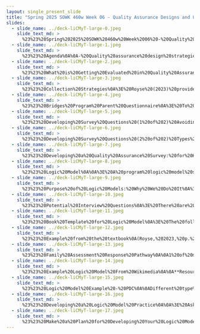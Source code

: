 ```yaml
---
layout: single_present_slide
title: "Spring 2025 SOWK 460w Week 06 - Quality Assurance Designs and Understanding an Agency Through a Logic Model"
slides:
  - slide_name: ../deck-liCMyT-large-0.jpeg
    slide_text_md: >
      %23%23%20Spring%202025%20SOWK%20460w%20Week%2006%20-%20Quality%20Assurance%20Designs%20and%20Understanding%20an%20Agency%20Through%20a%20Logic%20Model%0A%0Atitle:%20Spring%202025%20SOWK%20460w%20Week%2006%20-%20Quality%20Assurance%20Designs%20and%20Understanding%20an%20Agency%20Through%20a%20Logic%20Model%0Adate:%202025-02-24%2017:30:00%0Alocation:%20Heritage%20University%0Atags:%0A%20%20-%20Heritage%20University%0A%20%20-%20BASW%20Program%0A%20%20-%20SOWK%20460w%0Apresentation_video:%20%3E%0A%20%20%22%22%0Adescription:%20%3E%0A%0AIn%20week%20six,%20we%20are%20continuing%20to%20explore%20methodologies%20for%20program%20evaluations.%20Many%20of%20your%20program%20evaluations%20will%20gather%20staff%20perspectives%20on%20the%20agency,%20similar%20to%20quality%20assurance%20design%20methodologies.%20We%20will%20work%20on%20how%20to%20develop%20a%20survey%20and%20create%20an%20example%20version%20during%20class.%20We%20will%20also%20examine%20your%20logic%20models%20and%20how%20to%20develop%20them.%20Students%20will%20continue%20to%20work%20on%20their%20general%20evaluations%20and%20reflect%20on%20the%20experience%20in%20their%20journals.%0A%0AThe%20agenda%20for%20the%20class%20is%20as%20follows:%0A%0A-%20Quality%20assurance%20design%20strategies%0A-%20Developing%20questions%20used%20on%20surveys%0A-%20Practice%20developing%20a%20quality%20assurance%20design%20study%0A-%20Logic%20models%0A%0A%0A%0A
  - slide_name: ../deck-liCMyT-large-1.jpeg
    slide_text_md: >
      %23%23%20Agenda%0A%0A-%20Quality%20assurance%20design%20strategies%0A-%20Developing%20questions%20used%20on%20surveys%0A-%20Practice%20developing%20a%20quality%20assurance%20design%20study%0A-%20Logic%20models%0A%0A
  - slide_name: ../deck-liCMyT-large-2.jpeg
    slide_text_md: >
      %23%23%20What%20is%20Getting%20Evaluated%20in%20Quality%20Assurance%0A%3E%20Royse%20(2023)%20summarizes%20the%20work%20of%20Fraser%20and%20Wu%20(2016)%20and%20the%20World%20Health%20Organization%20(2000)%20in%20describing%20some%20aspects%20that%20get%20evaluated%20as%20a%20part%20of%20quality%20assurance.%20I%20have%20group%20these%20into%20the%20following:%0A%0A-%20Client%20Satisfaction%20and%20Experience%0A%09*%20Acceptability,%20approval,%20and%20appeal%0A%09*%20Liking%20or%20feeling%20of%20being%20personally%20involved%20with%20the%20service%0A%09*%20Positive%20attitudes%20toward%20a%20service%0A%09*%20Contentment%20with%20the%20outcome%20of%20the%20service%20or%20derived%20benefits%0A-%20Service%20Effectiveness%20and%20Outcomes%0A%09*%20The%20effectiveness%20of%20services%20in%20reducing%20or%20eradicating%20problems%0A%09*%20Met%20performance%20expectations%0A%09*%20Correspondence%20between%20clients'%20expectations%20and%20their%20appraisals%20of%20service%20performance%0A-%20Provider%20Competence%20and%20Professionalism%0A%09*%20The%20competence%20of%20counselors%0A%09*%20The%20courtesy%20of%20providers%0A%09*%20The%20helpfulness%20of%20staff%0A-%20Service%20Reliability%20and%20Accessibility%0A%09*%20The%20reliability%20of%20services%20(assurance%20that%20services%20are%20provided%20in%20a%20consistent%20and%20dependable%20manner)%0A%09*%20Waiting%20times%20for%20service%0A%09*%20Amount%20of%20time%20spent%20with%20the%20provider%0A%09*%20The%20cost%20of%20services%0A-%20Relevance%20and%20Appropriateness%20of%20Services%0A%09*%20The%20relevance%20of%20services%20to%20consumers'%20needs%0A%09*%20The%20%22humanness%22%20of%20services%0A%0A
  - slide_name: ../deck-liCMyT-large-3.jpeg
    slide_text_md: >
      %23%23%20Collection%20Strategies%0A%3E%20Royse%20(2023)%20provides%20examples%20of%20a%20number%20of%20collection%20strategies%20that%20we%20might%20use%20to%20gather%20quality%20assurance%20data.%0A%0A-%20**Personal%20Interviews**:%20Very%20labor%20intensive%20and%20consider%20if%20you%20are%20forming%20dual%20relationships%0A-%20**Telephone%20Surveys**:%20Still%20very%20labor%20intensive,%20probably%20needs%20to%20be%20pre-planned%0A-%20**Mailed%20Survey**:%20Less%20labor%20intensive,%20but%20often%20low%20response%20rates%20(consider%20incentives,%20multiple%20mailings)%0A-%20**Electronic%20Survey**:%20Increasingly%20common,%20can%20even%20be%20done%20in%20person%0A-%20**Ballot%20Box**:%20Short%20response,%20overcomes%20many%20challenges%20of%20mailed/emailed%20surveys%0A-%20**Focus%20Groups**:%20Qualitative%20methodology.%20Consider%20selection%20methods%20and%20having%20multiple%20groups.%0A-%20**Faces%20Scale**:%20Can%20be%20quick%20and%20easy%20to%20collect%20a%20majority%20of%20data.%20Example%20-%20Loves%20bathrooms.%20Author%20described%20not%20a%20lot%20of%20examples%20in%20the%20literature.%20%0A%0A%0A%0A
  - slide_name: ../deck-liCMyT-large-4.jpeg
    slide_text_md: >
      %23%23%20Bridges%20Program%20Parent%20Questionnaire%0A%3E%20To%20show%20an%20example%20of%20a%20pretty%20long%20form%20version%20of%20a%20quality%20assurance%20survey,%20We%20used%20one%20a%20few%20of%20the%20years%20I%20was%20invovled%20with%20the%20Pasco%20School%20District%20Bridges%20Program:%0A%0AFolder%20on%20my%20Mac%20can%20be%20found%20at%20%5BParent%20Survey%5D(hook://file/r5G3C2lGk%3Fp%3DQ3VycmVudCBQcm9qZWN0cy9QYXNjbyBTY2hvb2wgRGlzdHJpY3Q%3D%26n%3DParent%2520Survey)%0A%0AConsider%20showing%20%20the%20actual%20Survey%20%5BBridges%20Parent%20Survey.pdf%5D(hook://file/r5GPaXujp%3Fp%3DMjAxNy0xOC9TdXJ2ZXkgTGFUZXggRmlsZXM%3D%26n%3DBridges%2520Parent%2520Survey%252Epdf)%20and%20my%20results%20%5B00%20-%20Bridges%20Program%20Parent%20Questionnaire%20Report.pdf%5D(hook://file/r5GSMYkyV%3Fp%3DUGFyZW50IFN1cnZleS8yMDE3LTE4%26n%3D00%2520%252D%2520Bridges%2520Program%2520Parent%2520Questionnaire%2520Report%252Epdf)%0A%0ANot%20including%20an%20adequate%20range%20of%20response%20categories%20may%20require%20respondents%20to%20choose%20answers%20that%20do%20not%20accurately%20reflect%20their%20experiences%20or%20may%20cause%20respondents%20to%20be%20frustrated%20and%20skip%20the%20question.%0A%0A%0A
  - slide_name: ../deck-liCMyT-large-5.jpeg
    slide_text_md: >
      %23%23%20Developing%20Survey%20Questions%20(1%20of%202)%20Avoiding%20Pitfalls%0A%3E%20The%20CDC%20(2011)%20provides%20a%20resource%20sharing%20some%20potential%20pitfalls%20for%20questions%20we%20might%20include%20on%20a%20survey.%0A%0A**Doublebarreled%20questions**%0A%0A**Description**:%20Double-barreled%20items%20ask%20multiple%20things%20in%20one%20question%20but%20only%20allow%20for%20a%20single%20answer.%20%20%0A**Example**:%20_How%20satisfied%20are%20you%20with%20the%20caseworker's%20support%20and%20the%20timeliness%20of%20services%20provided%3F_%0A**Revision**:%20_How%20satisfied%20are%20you%20with%20the%20support%20provided%20by%20your%20caseworker%3F_%20**And**%20_How%20satisfied%20are%20you%20with%20the%20timeliness%20of%20services%20provided%3F_%20%20%0A%0A**Leading%20Questions**%20%20%0A%0A**Description**:%20Leading%20items%20introduce%20bias%20and%20may%20influence%20how%20a%20respondent%20answers.%20%20%0A**Example**:%20_How%20helpful%20was%20our%20highly%20trained%20and%20compassionate%20staff%20in%20addressing%20your%20needs%3F_%20%20%0A**Revision**:%20_How%20would%20you%20rate%20the%20staff's%20ability%20to%20address%20your%20needs%3F_%20%20%0A%0A**Inadequate%20Response%20Options**%20%20%0A%0A**Description**:%20Not%20including%20a%20sufficient%20range%20of%20response%20categories%20may%20force%20inaccurate%20answers%20or%20frustrate%20respondents.%20%20%0A**Example**:%20%0A%0AHow%20many%20years%20have%20you%20been%20a%20client%3F%0A%5B%20%5D%201%20year%0A%5B%20%5D%20More%20than%2010%20years%0A%0A**Revision:**%20%20%0A%0AHow%20many%20years%20have%20you%20been%20a%20client%3F%0A%5B%20%5D%201%20year%0A%5B%20%5D%202-3%20years%0A%5B%20%5D%204-7%20years%0A%5B%20%5D%207-10%20years%0A%5B%20%5D%20More%20than%2010%20years%0A%0A**Negative%20Wording**%20%20%0A%0A**Description**:%20Negative%20questions%20can%20confuse%20respondents%20and%20lead%20to%20inaccurate%20responses.%20%20%0A**Example**:%20_Does%20the%20program%20not%20meet%20your%20needs%3F_%20%20%0A%0A**Revision:**%20%20%0A_How%20well%20does%20the%20program%20meet%20your%20needs%3F_%20%0A%0A
  - slide_name: ../deck-liCMyT-large-6.jpeg
    slide_text_md: >
      %23%23%20Developing%20Survey%20Questions%20(2%20of%202)%20Types%20of%20Questions%0A%3E%20We%20can%20think%20about%20the%20question%20types%20and%20some%20other%20suggestions%20for%20our%20surveys%20that%20they%20offer.%0A%0A%0A-%20Close-Ended%20with%20Ordered%20Choices%0A-%20Close-Ended%20with%20Unordered%20Choices%0A-%20Partially%20Close-Ended%0A-%20Open-Ended%20Questions%0A%0AThey%20also%20provide%20some%20other%20considerations%20we%20might%20think%20of:%0A%0A-%20Words%20and%20terms%20are%20clear.%0A-%20Flow%20of%20questions%20is%20logical.%0A-%20Response%20categories%20are%20adequate.%0A-%20Skip%20patterns%20make%20sense.%0A-%20Format%20and%20layout%20are%20easy%20to%20follow.%0A-%20Mechanics%20of%20survey%20administration%20are%20feasible.%0A-%20Language%20is%20culturally%20appropriate.%0A-%20Length%20of%20time%20to%20complete%20is%20reasonable.%0A%0A%0AAdapted%20from%20%0A%0A%3Cdiv%20style%3D%22text-align:%20center%22%20markdown%3D%221%22%3E%0AReference%0A%3C/div%3E%0A%3Cdiv%20style%3D%22margin:%200%200%200%202em;%20text-indent:%20-2em;%22%20markdown%3D%221%22%3E%0A%0ADivision%20for%20Heart%20Disease%20and%20Stroke%20Prevention.%20(2011).%20_Program%20evaluation%20tip%20sheet:%20Constructing%20survey%20questions_.%20Centers%20for%20Disease%20Control%20and%20Prevention,%20Evaluation%20and%20Program%20Effectiveness%20Team.%20https://stacks.cdc.gov/view/cdc/136522/cdc_136522_DS1.pdf%20%0A%0A%3C/div%3E%0A%0A
  - slide_name: ../deck-liCMyT-large-7.jpeg
    slide_text_md: >
      %23%23%20Developing%20a%20Quality%20Assurance%20Survey:%20for%20Heritage%20BASW%20Program%0A%3E%20We%20are%20going%20to%20go%20through%20a%20three%20step%20process%20for%20creating%20a%20survey%20to%20evaluate%20the%20BASW%20Program.%0A%0AMake%20sure%20you%20have%20somebody%20who%20is%20taking%20notes%20during%20each%20step.%0A%0A%5BSmall%20Group%20Activity%5D%20Planning%20questions%20for%20the%20survey%0A%0AStep%201:%20Working%20in%20small%20groups,%20discuss%20what%20research%20questions%20you%20might%20have%20in%20developing%20a%20quality%20assurance%20survey.%0A%0AStep%202:%20Divide%20the%20class%20into%20two%20groups%20and%20merge%20your%20research%20questions.%20Then,%20start%20developing%20the%20questions%20you%20would%20include%20in%20your%20survey.%0A%0A%5BWhole%20Group%20Activity%5D%20Developing%20a%20joined%20final%20survey%0A%0AStep%203:%20Combine%20the%20whole%20class.%20Somebody%20will%20facilitate%20the%20discussion%20by%20merging%20and%20combining%20the%20questions%20the%20two%20groups%20developed.%20Create%20a%20completed%20survey.%0A%0ALink%20to%20survey%20for%20somebody%20to%20develop%20actual%20questions:%20%5B2025%20Spring%20SOWK%20460w%20BASW%20Quality%20Assurance%20Survey%5D(https://forms.office.com/Pages/DesignPageV2.aspx%3Fsubpage%3Ddesign%26FormId%3DmlmXan5KOES6ffFDvDcevHtyHB-2cQVOrTak2DaV6wJURExKT0Y0RkpDRVBKNkxTWk82MDRDNVhSSi4u%26Token%3D574bdc388d054e0bb2325a1e6f8f934f)%0A%0A%0A
  - slide_name: ../deck-liCMyT-large-8.jpeg
    slide_text_md: >
      %23%23%20Logic%20Model%0A%0A%3E%20A%20program%20logic%20model%20shows%20how%20an%20organization%20works,%20including%20the%20theory%20and%20assumptions%20underlying%20the%20program.%20It%20links%20outcomes%20(both%20short-%20and%20long-term)%20with%20program%20activities/processes%20and%20the%20program's%20theoretical%20principles/assumptions.%20%0A%0A(Kapp%20%26%20Anderson,%202010)%0A%0A
  - slide_name: ../deck-liCMyT-large-9.jpeg
    slide_text_md: >
      %23%23%20Purpose%20of%20Logic%20Models:%20Why%20We%20Do%20It%0A%3E%20There%20are%20a%20number%20of%20reasons%20why%20it%20is%20useful%20to%20have%20a%20logic%20model%20for%20a%20program.%0A%0A-%20Stakeholders%20are%20allowed%20to%20articulate%20their%20views%20about%20the%20program%0A-%20Stakeholders%20are%20allowed%20to%20hear%20and%20appreciate%20the%20views%20of%20other%20stakeholders%0A-%20Divergent%20views%20about%20the%20program%20are%20synthesized%20in%20a%20collaborative%20process.%0A-%20An%20integrated%20model%20is%20developed%20with%20stakeholder%20ownership%0A-%20The%20integrated%20model%20is%20scrutinized%20publicly%20for%20feasibility%0A-%20The%20model%20serves%20as%20a%20solid%20reference%20for%20program%20management%20decisions%0A-%20The%20model%20is%20used%20as%20an%20organizing%20tool%20for%20evaluation%0A-%20The%20model%20can%20be%20used%20as%20a%20promotional%20tool%20for%20the%20program%0A-%20The%20model%20can%20be%20employed%20to%20support%20program%20proposals%20for%20grant%20activities%0A%0A(Kapp%20%26%20Anderson,%202010)%0A%0A
  - slide_name: ../deck-liCMyT-large-10.jpeg
    slide_text_md: >
      %23%23%20Potential%20Interview%20Questions%0A%3E%20There%20are%20many%20different%20questions%20that%20you%20might%20consider%20asking%20as%20a%20part%20of%20building%20your%20logic%20model%0A%0A-%20How%20is%20the%20program%20staffed%20and%20organized%3F%0A-%20What%20components%20are%20involved%20with%20the%20program%20other%20than%20staff%3F%0A-%20Can%20you%20describe%20the%20major%20activities%20of%20the%20program%3F%0A-%20What%20resources%20are%20devoted%20to%20these%20activities%3F%0A-%20What%20are%20the%20main%20objectives%20of%20the%20program%3F%20What%20is%20the%20program%20trying%20to%20accomplish%3F%0A-%20What%20accomplishments%20is%20the%20program%20likely%20to%20achieve%20in%20the%20next%202%20and%203%20years%3F%20What%20would%20you%20expect%3F%0A-%20How%20will%20these%20activities%20undertaken%20by%20the%20program%20accomplish%20the%20results%3F%0A-%20What%20kinds%20of%20information%20do%20you%20have%20on%20the%20program%3F%0A-%20How%20do%20you%20use%20this%20information%3F%0A-%20What%20kinds%20of%20information%20do%20you%20need%20to%20assess%20program%20performance%3F%0A-%20How%20would%20you%20use%20this%20information%3F%0A-%20What%20measures%20or%20indicators%20are%20relevant%20to%20the%20program%3F%0A-%20What%20problems%20face%20the%20program%3F%0A-%20What%20factors%20are%20likely%20to%20influence%20the%20program%20over%20the%20next%202%20to%205%20years%3F%0A%0A(Kapp%20%26%20Anderson,%202010)%0A%0A
  - slide_name: ../deck-liCMyT-large-11.jpeg
    slide_text_md: >
      %23%23%20Book%20Template%20for%20Logic%20Model%0A%3E%20The%20following%20is%20a%20general%20idea%20of%20what%20can%20go%20into%20your%20logic%20model.%20You%20don't%20have%20to%20have%20the%20same%20categories,%20but%20should%20generally%20follow%20the%20format.%0A%0A-%20**Resources**:%20Resources%20available%20to%20the%20program%20that%20allow%20and%20support%20service%20delivery,%20including%20money,%20staff,%20volunteers,%20clients,%20materials,%20or%20equipment%0A-%20**Staff%20activities**:%20The%20methods%20of%20service%20delivery%20carried%20out%20by%20staff%0A-%20**Program%20processes**:%20The%20product%20delivered%20or%20unit%20of%20service%20provided,%20usually%20described%20numerically,%20such%20as%20number%20of%20people%20served%20or%20number%20of%20hours%20of%20service%20delivered%0A-%20**Immediate%20outcomes**:%20The%20first%20changes%20that%20occur%20for%20the%20individuals,%20families,%20organizations,%20or%20community%20as%20a%20result%20of%20the%20program%0A-%20**Intermediate%20outcomes**:%20The%20subsequent%20benefit%20for%20people%20during%20or%20after%20their%20involvement%20in%20a%20program%0A-%20**Long-range%20outcomes**:%20The%20eventual%20impact%20on%20individuals,%20families,%20organizations,%20or%20community%20for%20which%20the%20program%20is%20accountable%0A%0A(Kapp%20%26%20Anderson,%202010)%0A%0A
  - slide_name: ../deck-liCMyT-large-12.jpeg
    slide_text_md: >
      %23%23%20Example%20from%20the%20textbook%0A(Royse,%202023,%20p.%20114)%0A%0AThey%20call%20out%20%0A%0A-%20Outputs%20are%20a%20counting%20or%20measurement%20of%20efforts%20made.%0A-%20Outcomes%20are%20the%20benefits%20to%20the%20clientele%20or%20community;%20this%20is%20another%20way%20of%20saying%20what%20the%20impact%20of%20the%20activities%20(program)%20has%20been.%0A-%20Resources%20can%20be%20partners%20or%20collaborators;%20they%20can%20supply%20funding%20or%20in-kind%20staff%20or%20even%20host%20educational%20or%20self-help%20material%20on%20their%20web%20sites.%0A-%20Need,%20of%20course,%20would%20likely%20be%20determined%20from%20a%20needs%20assessment.%0A-%20Antecedent%20conditions%20may%20or%20may%20not%20be%20necessary%20to%20list%20in%20all%20logic%20models%0A%0A%0A%3Cdiv%20style%3D%22text-align:%20center%22%20markdown%3D%221%22%3E%0AReference%0A%3C/div%3E%0A%3Cdiv%20style%3D%22margin:%200%200%200%202em;%20text-indent:%20-2em;%22%20markdown%3D%221%22%3E%0A%0ARoyse,%20D.%20(2023).%20_Program%20evaluation:%20A%20practical%20guide%20for%20social%20work%20and%20the%20helping%20professions_.%20Cognella%20Academic%20Publishing.%20%0A%0A%3C/div%3E%0A%0A
  - slide_name: ../deck-liCMyT-large-13.jpeg
    slide_text_md: >
      %23%23%20Family%20Assessment%20Response%20Pathway%0A%0A1%20of%20many%20examples%20in%20this%20report%20of%20a%20logic%20model.%20They%20call%20them%20out%20by%20components.%0A%0A%3Cdiv%20style%3D%22text-align:%20center%22%20markdown%3D%221%22%3E%0AReference%0A%3C/div%3E%0A%3Cdiv%20style%3D%22margin:%200%200%200%202em;%20text-indent:%20-2em;%22%20markdown%3D%221%22%3E%0A%0AState%20of%20Washington%20Department%20of%20Social%20and%20Health%20Services.%20(2013).%20_Child%20Welfare%20Title%20IV-E%20Waiver%20Demonstration%20Project:%20Initial%20Design%20and%20Implementation%20Report_.%20%3Chttps://www.dcyf.wa.gov/sites/default/files/pdf/far-2013qtr1.pdf%3E%20%0A%0A%3C/div%3E%0A%0A%0A
  - slide_name: ../deck-liCMyT-large-14.jpeg
    slide_text_md: >
      %23%23%20Example%20Logic%20Model%20From%20Wikimedia%0A%0A**Resources/Inputs**:%20The%20human,%20financial,%20organizational,%20and%20community%20resources%20a%20program%20has%20available%20to%20direct%20toward%20doing%20the%20work%0A%0A**Activities**:%20What%20the%20program%20does%20with%20its%20resources%20(processes,%20tools,%20events,%20technology,%20actions)%0A%0A**Outputs**:%20The%20direct%20product%20of%20program%20activities;%20described%20in%20terms%20of%20size%20and/or%20scope%20of%20services/products%20delivered%20or%20produced%20by%20the%20program%0A%0A**Outcomes**:%20Specific%20changes%20in%20program%20participants%E2%80%99%20behavior,%20knowledge,%20skills,%20level%20of%20functioning,%20etc.%0A%0A**Impact**:%20Organizational,%20community,%20or%20systems-level%20changes%20expected%20as%20a%20result%20of%20the%20program%0A%0A
  - slide_name: ../deck-liCMyT-large-15.jpeg
    slide_text_md: >
      %23%23%20Logic%20Model%20Example%20-%20PDC%0A%0ADifferent%20type%20of%20logic%20model,%20but%20similar%20in%20many%20ways.%0A%0A
  - slide_name: ../deck-liCMyT-large-16.jpeg
    slide_text_md: >
      %23%23%20Developing%20a%20Logic%20Model%20Practice%0A%0A%3E%20Ask%20questions%20about%20the%20Children's%20Day%20Program%20to%20work%20in%20small%20groups%20to%20create%20an%20example%20of%20a%20logic%20model%0A%0A%5BWhole%20Group%20Activity%5D%20Be%20in%20the%20hot%20seat%20to%20ask%20questions%0A%0A
  - slide_name: ../deck-liCMyT-large-17.jpeg
    slide_text_md: >
      %23%23%20Make%20a%20Plan%20for%20Developing%20Your%20Logic%20Model%0A%0A-%20Who%20are%20the%20stakeholders%20for%20you%20agency%0A-%20What%20would%20be%20some%20of%20your%20questions%0A-%20What%20would%20the%20categories%20look%20like%0A
---
```

